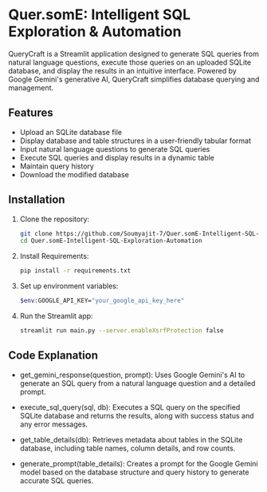 # Quer.somE: Intelligent SQL Exploration & Automation

QueryCraft is a Streamlit application designed to generate SQL queries from natural language questions, execute those queries on an uploaded SQLite database, and display the results in an intuitive interface. Powered by Google Gemini's generative AI, QueryCraft simplifies database querying and management.

## Features

- Upload an SQLite database file
- Display database and table structures in a user-friendly tabular format
- Input natural language questions to generate SQL queries
- Execute SQL queries and display results in a dynamic table
- Maintain query history
- Download the modified database

## Installation

1. Clone the repository:
   ```bash
   git clone https://github.com/Soumyajit-7/Quer.somE-Intelligent-SQL-Exploration-Automation.git
   cd Quer.somE-Intelligent-SQL-Exploration-Automation

2. Install Requirements:
   ```bash
   pip install -r requirements.txt
   
3. Set up environment variables:
   ```bash
   $env:GOOGLE_API_KEY="your_google_api_key_here"
   
4. Run the Streamlit app:
   ```bash
   streamlit run main.py --server.enableXsrfProtection false


## Code Explanation
 - get_gemini_response(question, prompt): Uses Google Gemini's AI to generate an SQL query from a natural language question and a detailed prompt.

 - execute_sql_query(sql, db): Executes a SQL query on the specified SQLite database and returns the results, along with success status and any error messages.

 - get_table_details(db): Retrieves metadata about tables in the SQLite database, including table names, column details, and row counts.

 - generate_prompt(table_details): Creates a prompt for the Google Gemini model based on the database structure and query history to generate accurate SQL queries.
